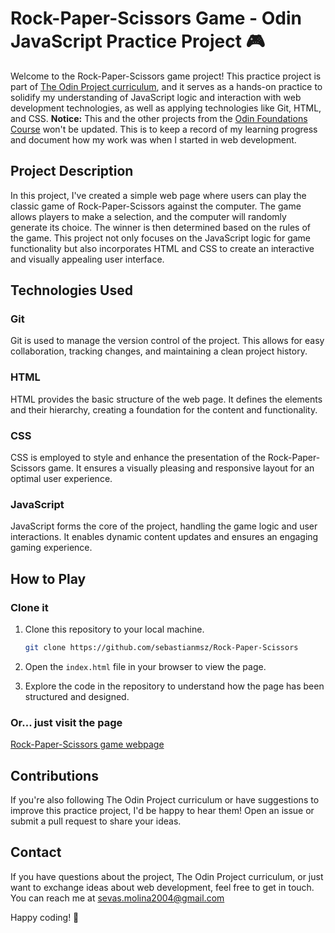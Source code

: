 # Rock-Paper-Scissors Game - Odin JavaScript Practice Project 🎮

Welcome to the Rock-Paper-Scissors game project! This practice project is part of [The Odin Project curriculum](https://www.theodinproject.com), and it serves as a hands-on practice to solidify my understanding of JavaScript logic and interaction with web development technologies, as well as applying technologies like Git, HTML, and CSS. **Notice:** This and the other projects from the [Odin Foundations Course](https://www.theodinproject.com/paths/foundations/courses/foundations) won't be updated. This is to keep a record of my learning progress and document how my work was when I started in web development.

## Project Description

In this project, I've created a simple web page where users can play the classic game of Rock-Paper-Scissors against the computer. The game allows players to make a selection, and the computer will randomly generate its choice. The winner is then determined based on the rules of the game. This project not only focuses on the JavaScript logic for game functionality but also incorporates HTML and CSS to create an interactive and visually appealing user interface.

## Technologies Used

### Git
Git is used to manage the version control of the project. This allows for easy collaboration, tracking changes, and maintaining a clean project history.

### HTML
HTML provides the basic structure of the web page. It defines the elements and their hierarchy, creating a foundation for the content and functionality.

### CSS
CSS is employed to style and enhance the presentation of the Rock-Paper-Scissors game. It ensures a visually pleasing and responsive layout for an optimal user experience.

### JavaScript
JavaScript forms the core of the project, handling the game logic and user interactions. It enables dynamic content updates and ensures an engaging gaming experience.

## How to Play

### Clone it
1. Clone this repository to your local machine.
   ```bash
   git clone https://github.com/sebastianmsz/Rock-Paper-Scissors
   ```

2. Open the `index.html` file in your browser to view the page.

3. Explore the code in the repository to understand how the page has been structured and designed.

### Or... just visit the page
[Rock-Paper-Scissors game webpage](https://github.com/sebastianmsz/rock-paper-scissors)


## Contributions
If you're also following The Odin Project curriculum or have suggestions to improve this practice project, I'd be happy to hear them! Open an issue or submit a pull request to share your ideas.

## Contact
If you have questions about the project, The Odin Project curriculum, or just want to exchange ideas about web development, feel free to get in touch. You can reach me at sevas.molina2004@gmail.com

Happy coding! 🚀